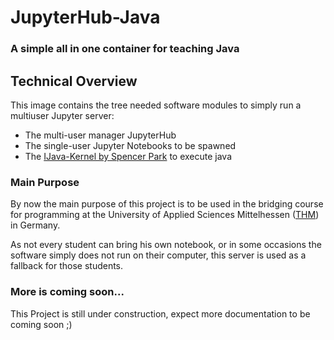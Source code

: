 # JupyterHub-Java
### A simple all in one container for teaching Java

## Technical Overview

This image contains the tree needed software modules to simply run a multiuser Jupyter server:

* The multi-user manager JupyterHub
* The single-user Jupyter Notebooks to be spawned
* The [IJava-Kernel by Spencer Park](https://github.com/SpencerPark/IJava) to execute java

### Main Purpose
By now the main purpose of this project is to be used in the bridging course for programming at the University of Applied Sciences Mittelhessen ([THM](http://mni.thm.de)) in Germany.

As not every student can bring his own notebook, or in some occasions the software simply does not run on their computer, this server is used as a fallback for those students.

### More is coming soon...
This Project is still under construction, expect more documentation to be coming soon ;)
